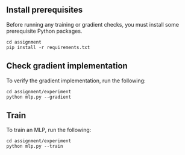 ## Install prerequisites
Before running any training or gradient checks, 
you must install some prerequisite Python packages.

```
cd assignment
pip install -r requirements.txt 
```


## Check gradient implementation
To verify the gradient implementation, run the following:

```
cd assignment/experiment
python mlp.py --gradient
```

## Train
To train an MLP, run the following:

```
cd assignment/experiment
python mlp.py --train
```